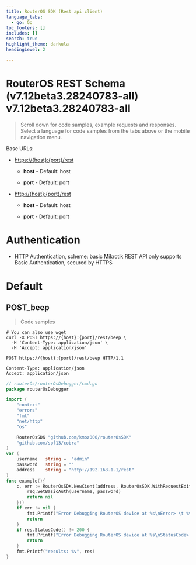 ```yaml
---
title: RouterOS SDK (Rest api client)
language_tabs:
  - go: Go
toc_footers: []
includes: []
search: true
highlight_theme: darkula
headingLevel: 2

---
```


<h1 id="routeros-rest-schema-v7-12beta3-28240783-all-">RouterOS REST Schema (v7.12beta3.28240783-all) v7.12beta3.28240783-all</h1>

> Scroll down for code samples, example requests and responses. Select a language for code samples from the tabs above or the mobile navigation menu.

Base URLs:

* <a href="https://{host}:{port}/rest">https://{host}:{port}/rest</a>

    * **host** -  Default: host

    * **port** -  Default: port

* <a href="http://{host}:{port}/rest">http://{host}:{port}/rest</a>

    * **host** -  Default: host

    * **port** -  Default: port

# Authentication

- HTTP Authentication, scheme: basic Mikrotik REST API only supports Basic Authentication, secured by HTTPS

<h1 id="routeros-rest-schema-v7-12beta3-28240783-all--default">Default</h1>

## POST_beep

<a id="opIdPOST_beep"></a>

> Code samples

```shell
# You can also use wget
curl -X POST https://{host}:{port}/rest/beep \
  -H 'Content-Type: application/json' \
  -H 'Accept: application/json'

```

```http
POST https://{host}:{port}/rest/beep HTTP/1.1

Content-Type: application/json
Accept: application/json

```

```go
// routerOs/routerOsDebugger/cmd.go
package routerOsDebugger

import (
	"context"
	"errors"
	"fmt"
	"net/http"
	"os"

	RouterOsSDK "github.com/kmoz000/routerOsSDK"
	"github.com/spf13/cobra"
)
var (
    username   string =  "admin"
    password   string = ""
    address    string = "http://192.168.1.1/rest"
)
func example(){
	c, err := RouterOsSDK.NewCient(address, RouterOsSDK.WithRequestEditorFn(func(ctx context.Context, req *http.Request) error {
		req.SetBasicAuth(username, password)
		return nil
	}))
	if err != nil {
		fmt.Printf("Error Debugging RouterOS device at %s\nError> \t %v", address, err.Error())
		return
	}
	if res.StatusCode() != 200 {
		fmt.Printf("Error Debugging RouterOS device at %s\nStatusCode> \t", address, res.StatusCode())
		return
	}
	fmt.Printf("results: %v", res)
}
```
